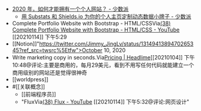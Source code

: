 - [2020 年，如何才能拥有一个个人网站？ - 少数派](https://sspai.com/post/59504)
    - [用 Substats 和 Shields.io 为你的个人主页定制动态数据小牌子 - 少数派](https://www.diigo.com/outliner/diigo_items/904019/12128769/545037429?key=34d57b46e1)
- Complete Portfolio Website with Bootstrap - HTML/CSSVia[(38) Complete Portfolio Website with Bootstrap - HTML/CSS - YouTube](https://www.youtube.com/watch?v=dgKSqz3it50) [[20210114]] 下午5:29
- [[Notion]]"https://twitter.com/Jimmy_JingLv/status/1314941389470265345?ref_src=twsrc%5Etfw">October 10, 2020</a></blockquote> <script async src="https://platform.twitter.com/widgets.js" charset="utf-8"></script>
- Write marketing copy in seconds.Via[Pricing | Headlime](https://headlime.com/pricing)[[20210104]] 下午10:48@评论:主要是商用的，每月29美元，看到不用写任何代码就能建立一个商用级别的网站还是觉得很神奇
- [[worldpress]]
- #[[关联概念]]
    - [[前端程序员]]
    - "FluxVia[(38) Flux - YouTube](https://www.youtube.com/channel/UCN7dywl5wDxTu1RM3eJ_h9Q) [[20210114]] 下午5:32@评论:网页设计"
